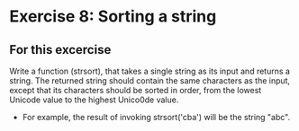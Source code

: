 # Exercise 8: Sorting a string

## For this excercise
Write a function (strsort), that takes a single string as its input and returns a string.
The returned string should contain the same characters as the input, except that its characters should be sorted in order, from the lowest Unicode value to the highest Unico0de value.
* For example, the result of invoking strsort('cba') will be the string "abc".